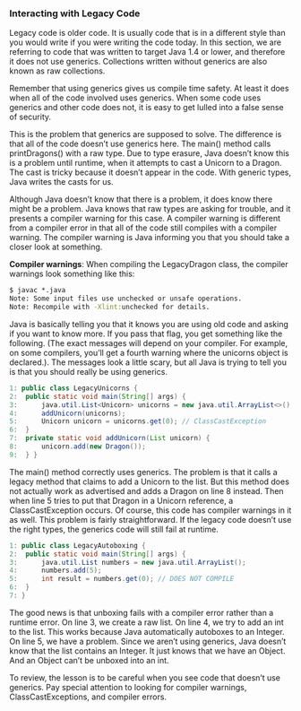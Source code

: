 ### Interacting with Legacy Code

Legacy code is older code. It is usually code that is in a different style than you would write if you were writing the code today. In this section, we are referring to code that was written to target Java 1.4 or lower, and therefore it does not use generics. Collections written without generics are also known as raw collections.

Remember that using generics gives us compile time safety. At least it does when all of the code involved uses generics. When some code uses generics and other code does not, it is easy to get lulled into a false sense of security.

This is the problem that generics are supposed to solve. The difference is that all of the code doesn’t use generics here. The main() method calls printDragons() with a raw type. Due to type erasure, Java doesn’t know this is a problem until runtime, when it attempts to cast a Unicorn to a Dragon. The cast is tricky because it doesn’t appear in the code. With generic types, Java writes the casts for us.

Although Java doesn’t know that there is a problem, it does know there might be a problem. Java knows that raw types are asking for trouble, and it presents a compiler warning for this case. A compiler warning is different from a compiler error in that all of the code still compiles with a compiler warning. The compiler warning is Java informing you that you should take a closer look at something.

__Compiler warnings__: When compiling the LegacyDragon class, the compiler warnings look something like this:

```cmd
$ javac *.java
Note: Some input files use unchecked or unsafe operations.
Note: Recompile with -Xlint:unchecked for details.
```

Java is basically telling you that it knows you are using old code and asking if you want to know more. If you pass that flag, you get something like the following. (The exact messages will depend on your compiler. For example, on some compilers, you’ll get a fourth warning where the unicorns object is declared.). The messages look a little scary, but all Java is trying to tell you is that you should really be using generics.

```java
1: public class LegacyUnicorns {
2:  public static void main(String[] args) {
3:      java.util.List<Unicorn> unicorns = new java.util.ArrayList<>();
4:      addUnicorn(unicorns);
5:      Unicorn unicorn = unicorns.get(0); // ClassCastException
6:  }
7:  private static void addUnicorn(List unicorn) {
8:      unicorn.add(new Dragon());
9:  } }
```

The main() method correctly uses generics. The problem is that it calls a legacy method that claims to add a Unicorn to the list. But this method does not actually work as advertised and adds a Dragon on line 8 instead. Then when line 5 tries to put that Dragon in a Unicorn reference, a ClassCastException occurs. Of course, this code has compiler warnings in it as well. This problem is fairly straightforward. If the legacy code doesn’t use the right types, the generics code will still fail at runtime. 

```java
1: public class LegacyAutoboxing {
2:  public static void main(String[] args) {
3:      java.util.List numbers = new java.util.ArrayList();
4:      numbers.add(5);
5:      int result = numbers.get(0); // DOES NOT COMPILE
6:  }
7: }
```

The good news is that unboxing fails with a compiler error rather than a runtime error. On line 3, we create a raw list. On line 4, we try to add an int to the list. This works because Java automatically autoboxes to an Integer. On line 5, we have a problem. Since we aren’t using generics, Java doesn’t know that the list contains an Integer. It just knows that we have an Object. And an Object can’t be unboxed into an int.

To review, the lesson is to be careful when you see code that doesn’t use generics. Pay special attention to looking for compiler warnings, ClassCastExceptions, and compiler errors.